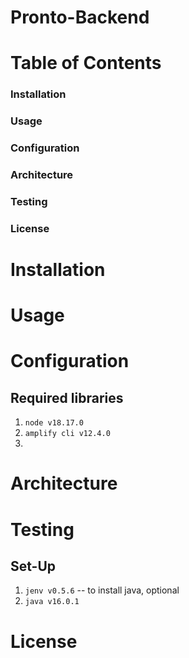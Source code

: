# Pronto-Backend

# Table of Contents

### Installation

### Usage

### Configuration

### Architecture

### Testing

### License

# Installation

# Usage

# Configuration

## Required libraries

1. `node v18.17.0`
2. `amplify cli v12.4.0`
3.

# Architecture

# Testing

## Set-Up

1. `jenv v0.5.6` -- to install java, optional
2. `java v16.0.1`

# License
